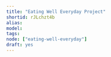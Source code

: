 ```yaml
---
title: "Eating Well Everyday Project"
shortid: rJLchzt4b
alias:
model:
tags:
node: ["eating-well-everyday"]
draft: yes
---
```

